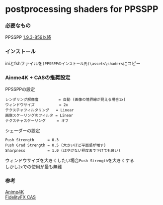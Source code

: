 # postprocessing shaders for PPSSPP
### 必要なもの
PPSSPP [1.9.3-859以降](https://buildbot.orphis.net/ppsspp/)

### インストール
iniとfshファイルを`(PPSSPPのインストール先)\assets\shaders`にコピー

### Ainme4K + CASの推奨設定
PPSSPPの設定

    レンダリング解像度         = 自動 (画像の境界線が見える場合1x)
    ウィンドウサイズ           = 2x
    テクスチャフィルタリング   = Linear
    画像スケーリングのフィルタ = Linear
    テクスチャスケーリング     = オフ

シェーダーの設定

    Push Strength      = 0.3
    Push Grad Strength = 0.5 (大きいほど平面感が増す)
    Sharpness          = 1.0 (ぼやけない程度まで下げても良い)

ウィンドウサイズを大きくしたい場合`Push Strength`を大きくする  
しかし`2x`での使用が最も無難

### 参考
[Anime4K](https://github.com/bloc97/Anime4K)  
[FidelityFX CAS](https://github.com/GPUOpen-Effects/FidelityFX-CAS)
